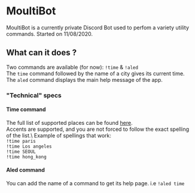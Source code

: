 # MoultiBot

MoultiBot is a currently private Discord Bot used to perfom a variety utility commands.
Started on 11/08/2020.

## What can it does ?

Two commands are available (for now): `!time` & `!aled`\
The `time` command followed by the name of a city gives its current time.
The `aled` command displays the main help message of the app.

### "Technical" specs

#### Time command
The full list of supported places can be found [here](./timeZonesList).\
Accents are supported, and you are not forced to follow the exact spelling of the list.\ 
Example of spellings that work:\
`!time paris`  
`!time Los angeles`  
`!time SEOUL`  
`!time hong_kong`

#### Aled command
You can add the name of a command to get its help page.
i.e `!aled time`

